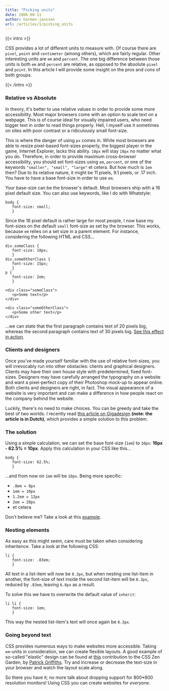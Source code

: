 ```yaml
---
title: "Picking units"
date: 2006-08-11
author: harmen-janssen
url: /articles/1/picking_units
---
```


{{< intro >}}
<p>
CSS provides a lot of different units to measure with. Of course there are <code>pixel</code>, <code>point</code> and <code>centimeter</code> (among others), which are fairly regular. Other interesting units are <code>em</code> and <code>percent</code>. The one big difference between those units is both <code>em</code> and <code>percent</code> are relative, as opposed to the absolute <code>pixel</code> and <code>point</code>. In this article I will provide some insight on the pros and cons of both groups.
</p>
{{< /intro >}}

### Relative vs Absolute

 In theory, it's better to use relative values in order to provide some more accessibility. Most major browsers come with an option to scale text on a webpage. This is of course ideal for visually impaired users, who need bigger text in order to read things properly. Hell, I myself use it sometimes on sites with poor contrast or a ridiculously small font-size.

 This is where the danger of using `px` comes in. While most browsers are able to resize pixel-based font-sizes properly, the biggest player in the game, Internet Explorer, lacks this ability. `10px` will stay `10px` no matter what you do. Therefore, in order to provide maximum cross-browser accessibility, you should set font-sizes using `em`, `percent`, or one of the keywords `"smaller", "small", "large"` et cetera. But how much is `1em` then? Due to its relative nature, it might be 11 pixels, 9.1 pixels, or .17 inch. You have to have a base font-size in order to use `em`.

 Your base-size can be the browser's default. Most browsers ship with a 16 pixel default size. You can also use keywords, like I do with Whatstyle:

 ```
body {
	font-size: small;
	}
```

 Since the 16 pixel default is rather large for most people, I now base my font-sizes on the default `small` font-size as set by the browser. This works, because `em` relies on a set size in a parent element. For instance, considering the following HTML and CSS...

 ```
div.someClass {
	font-size: 10px;
	}
div.someOtherClass {
	font-size: 15px;
	}
p {
	font-size: 2em; 
	}
```

 ```
<div class="someClass">
	<p>Some text</p>
</div>

<div class="someOtherClass">
	<p>Some other text</p>
</div>
```

 ...we can state that the first paragraph contains text of 20 pixels big, whereas the second paragraph contains text of 30 pixels big. [See this effect in action](http://www.whatstyle.net/examples/pick_units.html "See this effect in action").

### Clients and designers

 Once you've made yourself familiar with the use of relative font-sizes, you will irrevocably run into other obstacles: clients and graphical designers. Clients may have their own house style with predetermined, fixed font-sizes. Designers may have carefully arranged the typography on a website and want a pixel-perfect copy of their Photoshop mock-up to appear online. Both clients and designers are right, in fact. The visual appearance of a website is very important and can make a difference in how people react on the company behind the website.

 Luckily, there's no need to make choices. You can be greedy and take the best of two worlds. I recently read [this article on Gigadesign](http://www.gigadesign.be/2005/05/tekst-vormgeven-met-em/ "Read about this technique on Gigadesign.be") **(note: the article is in Dutch)**, which provides a simple solution to this problem.

### The solution

 Using a simple calculation, we can set the base font-size (`1em`) to `10px`: **16px - 62.5% = 10px**. Apply this calculation in your CSS like this...

 ```
body {
	font-size: 62.5%;
	}
```

 ...and from now on `1em` will be `10px`. Being more specific:

- `.8em = 8px`
- `1em = 10px`
- `1.2em = 12px`
- `2em = 20px`
- et cetera
 
 Don't believe me? Take a look at this [example](http://www.whatstyle.net/examples/pick_units2.html "The proof").

### Nesting elements

 As easy as this might seem, care must be taken when considering inheritence. Take a look at the following CSS:

 ```
li {
	font-size: .83em;
	}
```

 All text in a list-item will now be `8.3px`, but when nesting one list-item in another, the font-size of text inside the second list-item will be `8.3px`, reduced by `.83em`, leaving `6.8px` as a result.

 To solve this we have to overwrite the default value of `inherit`:

 ```
li li {
	font-size: 1em;
	}
```

 This way the nested list-item's text will once again be `8.3px`.

### Going beyond text

 CSS provides numerous ways to make websites more accessible. Taking `em`-units in consideration, we can create flexible layouts. A good example of so-called "elastic" design can be found at [this](http://www.csszengarden.com/063 "Visit this example of elastic layout at the CSS Zen Garden") contribution to the CSS Zen Garden, by [Patrick Griffiths](http://www.htmldog.com/ "Visit Patrick's website"). Try and increase or decrease the text-size in your browser and watch the layout scale along.

 So there you have it; no more talk about dropping support for 800\*600 resolution monitors! Using CSS you can create websites for _everyone_.